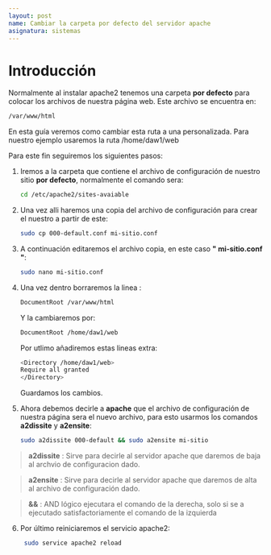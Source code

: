 ```yaml
---
layout: post
name: Cambiar la carpeta por defecto del servidor apache
asignatura: sistemas
---
```



# Introducción

Normalmente al instalar apache2 tenemos una carpeta **por defecto** para colocar los archivos de nuestra página web. Este archivo se encuentra en:

```bash
/var/www/html
```

En esta guía veremos como cambiar esta ruta a una personalizada. Para nuestro ejemplo usaremos la ruta /home/daw1/web

Para este fin seguiremos los siguientes pasos:

1. Iremos a la carpeta que contiene el archivo de configuración de nuestro sitio **por defecto**, normalmente el comando sera:

    ```bash
    cd /etc/apache2/sites-avaiable
    ```

2. Una vez alli haremos una copia del archivo de configuración para crear el nuestro a partir de este:

    ```bash
    sudo cp 000-default.conf mi-sitio.conf
    ```

3. A continuación editaremos el archivo copia, en este caso **" mi-sitio.conf "**:

    ```bash
    sudo nano mi-sitio.conf
    ```

4. Una vez dentro borraremos la linea :

    ```bash
    DocumentRoot /var/www/html
    ```

    Y la cambiaremos por:

    ```bash
    DocumentRoot /home/daw1/web
    ```

    Por utlimo añadiremos estas lineas extra:

    ```bash
    <Directory /home/daw1/web>
    Require all granted
    </Directory>
    ```
    Guardamos los cambios.

5. Ahora debemos decirle a **apache** que el archivo de configuración de nuestra página sera el nuevo archivo, para esto usarmos los comandos **a2dissite** y **a2ensite**:

    ```bash
    sudo a2dissite 000-default && sudo a2ensite mi-sitio
    ```

> **a2dissite** : Sirve para decirle al servidor apache que daremos de baja al archvio de configuracion dado.  

> **a2ensite** : Sirve para decirle al servidor apache que daremos de alta al archivo de configuración dado.

> **&&** : AND lógico ejecutara el comando de la derecha, solo si se a ejecutado satisfactoriamente el comando de la izquierda

6. Por último reiniciaremos el servicio apache2:

    ```bash
     sudo service apache2 reload
    ```


